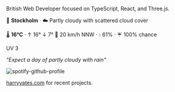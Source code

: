 British Web Developer focused on TypeScript, React, and Three.js.

<!-- WEATHER_START -->
📍 **Stockholm** · ☁️ Partly cloudy with scattered cloud cover

🌡️ **16°C** · ↑ 16° ↓ 7°
💨 20 km/h NNW · 💧 61% · ☔ 100% chance

UV 3

_"Expect a day of partly cloudy with rain"_
<!-- WEATHER_END -->

<p align="left">
  <a>
    <img src="https://spotify-github-profile.kittinanx.com/api/view?uid=bigbello&cover_image=true&theme=natemoo-re&show_offline=true&background_color=121212&interchange=false&bar_color=53b14f&bar_color_cover=false" alt="spotify-github-profile">
  </a>
</p>

[harryyates.com](https://harryyates.com) for recent projects.
